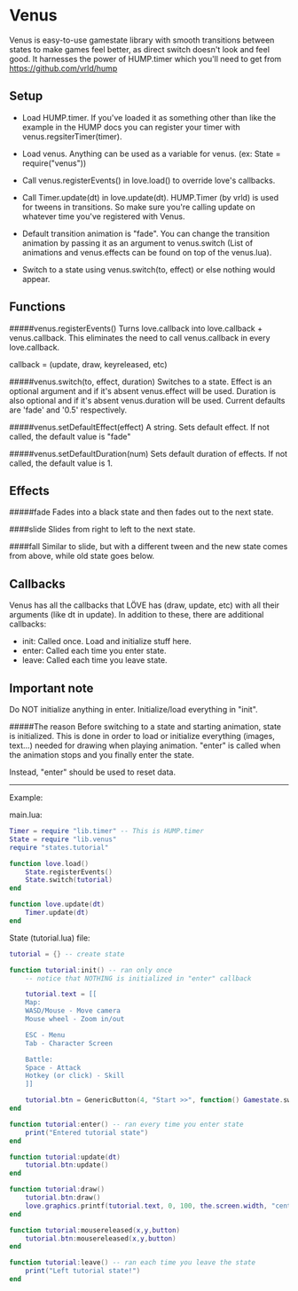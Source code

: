Venus
=====

Venus is easy-to-use gamestate library with smooth transitions between states to make games feel better, as direct switch doesn't look and feel good. It harnesses the power of HUMP.timer which you'll need to get from https://github.com/vrld/hump

Setup
-----
* Load HUMP.timer. If you've loaded it as something other than like the example in the HUMP docs you can register your timer with venus.regsiterTimer(timer).

* Load venus. Anything can be used as a variable for venus. (ex: State = require("venus"))

* Call venus.registerEvents() in love.load() to override love's callbacks.

* Call Timer.update(dt) in love.update(dt). HUMP.Timer (by vrld) is used for tweens in transitions. So make sure you're calling update on whatever time you've registered with Venus.

* Default transition animation is "fade". You can change the transition animation by passing it as an argument to venus.switch (List of animations and venus.effects can be found on top of the venus.lua).

* Switch to a state using venus.switch(to, effect) or else nothing would appear.

Functions
---------

#####venus.registerEvents()
Turns love.callback into love.callback + venus.callback.
This eliminates the need to call venus.callback in every love.callback.

callback = (update, draw, keyreleased, etc)

#####venus.switch(to, effect, duration)
Switches to a state. Effect is an optional argument and if it's absent venus.effect will be used. Duration is also optional and if it's absent venus.duration will be used. Current defaults are 'fade' and '0.5' respectively.

#####venus.setDefaultEffect(effect)
A string. Sets default effect. If not called, the default value is "fade"

#####venus.setDefaultDuration(num)
Sets default duration of effects. If not called, the default value is 1.

Effects
-------

#####fade
Fades into a black state and then fades out to the next state.

####slide
Slides from right to left to the next state.

####fall
Similar to slide, but with a different tween and the new state comes from above, while old state goes below.

Callbacks
---------

Venus has all the callbacks that LÖVE has (draw, update, etc) with all their arguments (like dt in update).
In addition to these, there are additional callbacks:

* init: Called once. Load and initialize stuff here.
* enter: Called each time you enter state.
* leave: Called each time you leave state.

Important note
--------------

Do NOT initialize anything in enter. Initialize/load everything in "init".

#####The reason
Before switching to a state and starting animation, state is initialized.
This is done in order to load or initialize everything (images, text...) needed for drawing when playing animation.
"enter" is called when the animation stops and you finally enter the state.

Instead, "enter" should be used to reset data.


***

Example:

main.lua:

```lua
Timer = require "lib.timer" -- This is HUMP.timer
State = require "lib.venus"
require "states.tutorial"

function love.load()
    State.registerEvents()
    State.switch(tutorial)
end

function love.update(dt)
    Timer.update(dt)
end
```



State (tutorial.lua) file:
```lua
tutorial = {} -- create state

function tutorial:init() -- ran only once
    -- notice that NOTHING is initialized in "enter" callback

    tutorial.text = [[
    Map:
    WASD/Mouse - Move camera
    Mouse wheel - Zoom in/out

    ESC - Menu
    Tab - Character Screen

    Battle:
    Space - Attack
    Hotkey (or click) - Skill
    ]]

    tutorial.btn = GenericButton(4, "Start >>", function() Gamestate.switch(game) end)
end

function tutorial:enter() -- ran every time you enter state
    print("Entered tutorial state")
end

function tutorial:update(dt)
    tutorial.btn:update()
end

function tutorial:draw()
    tutorial.btn:draw()
    love.graphics.printf(tutorial.text, 0, 100, the.screen.width, "center")
end

function tutorial:mousereleased(x,y,button)
    tutorial.btn:mousereleased(x,y,button)
end

function tutorial:leave() -- ran each time you leave the state
    print("Left tutorial state!")
end
```
